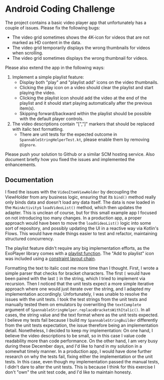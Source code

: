 Android Coding Challenge
========================

The project contains a basic video player app that unfortunately has a couple of issues. Please fix the following bugs:

- The video grid sometimes shows the 4K-icon for videos that are not marked as HD content in the data.
- The video grid temporarily displays the wrong thumbnails for videos when scrolling.
- The video grid sometimes displays the wrong thumbnail for videos.

Please also extend the app in the following ways:

1. Implement a simple playlist feature:
   - Display both "play" and "playlist add" icons on the video thumbnails.
   - Clicking the play icon on a video should clear the playlist and start playing the video.
   - Clicking the playlist icon should add the video at the end of the playlist and it should start playing automatically after the previous item(s).
   - Skipping forward/backward within the playlist should be possible with the default player controls.
2. The video descriptions contain "[","]" markers that should be replaced with italic text formatting. 
   - There are unit tests for the expected outcome in `SpannableStringHelperTest.kt`, please enable them by removing `@Ignore`.

Please push your solution to Github or a similar SCM hosting service. Also document briefly how you fixed the issues and implemented the enhancements.


## Documentation

I fixed the issues with the `VideoItemViewHolder` by decoupling the ViewHolder from any business logic, ensuring that its `bind()` method really only binds 
data and doesn't load any data itself. The data is now loaded in the `MainActivity`s `loadVideoList()` method, which then updates the adapter. This is unclean of course, but for this 
small example app I focused on not introducing too many changes. In a production app, a proper approach would have been to move the `loadVideoList()`
logic into some sort of repository, and possibly updating the UI in a reactive way via Kotlin's Flows. This would have made things easier to test and refactor, maintaining structured concurrency. 

The playlist feature didn't require any big implementation efforts, as the ExoPlayer library comes with a [playlist function](https://exoplayer.dev/playlists.html).
The "Add to playlist" icon was included using a [constraint layout chain](https://developer.android.com/develop/ui/views/layout/constraint-layout#constrain-chain).

Formatting the text to italic cost me more time than I thought. First, I wrote a simple parser that checks for bracket characters. The first `[` would have been paired with the 
last `]` in the string, which I tried to implement via recursion. Then I noticed that the unit tests expect a more simple iterative approach where one would just iterate over the string,
and I adapted my implementation accordingly.
Unfortunately, I was unable to resolve the issues with the unit tests. I took the test strings from the unit tests and manually tested them on emulators by overwriting the `textComplete` argument 
of `SpannableStringHelper.replaceBracketsWithItalic()`. In all cases, the string value and the text format where as the unit tests expected. 
I believe my tests fail because I build my `SpannableStringBuilder` differently from the unit tests expectation, the issue therefore being an implementation detail. Nonetheless, I decided to keep my implementation:
On one hand, I believe the video descriptions to be small, so in this case I value code readability more than code performance. On the other hand, I am very busy during these December days, and I'd like to hand in my solution in a somewhat timely manner.
In a production app, I would have done further research on why the tests fail, fixing either the implementation or the unit tests. In this case, even though my implementation passed the manual
tests, I didn't dare to alter the unit tests. This is because I think for this exercise I don't "own" the unit test code, and I'd like to maintain honesty.